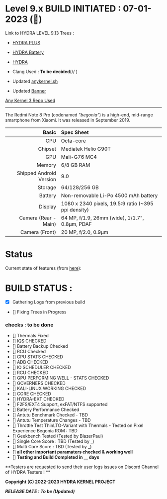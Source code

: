 # Level 9.x BUILD INITIATED : 07-01-2023 (🚀)


Link to HYDRA LEVEL 9.13 Trees : 

- [HYDRA PLUS](https://github.com/HarshitX97/HYDRA-9.x-Begonia.git)
- [HYDRA Battery](https://github.com/HarshitX97/HYDRA-9.x-Begonia.git)
- [HYDRA](https://github.com/HarshitX97/HYDRA-9.x-Begonia.git)

- Clang Used : **To be decided**(// ) 


- Updated [anykernel.sh](https://github.com/HarshitX97/AK3/blob/HYDRA/anykernel.sh)
- Updated [Banner](https://github.com/HarshitX97/AK3/blob/HYDRA/banner)

[Any Kernel 3 Repo Used](https://github.com/HarshitX97/AK3.git)

______________________________________________________________________


The Redmi Note 8 Pro (codenamed _"begonia"_) is a high-end, mid-range smartphone from Xiaomi.
It was released in September 2019.

| Basic                   | Spec Sheet                                                                                                                     |
| -----------------------:|:------------------------------------------------------------------------------------------------------------------------------ |
| CPU                     | Octa-core                                                                                                                      |
| Chipset                 | Mediatek Helio G90T                                                                                                            |
| GPU                     | Mali-G76 MC4                                                                                                                   |
| Memory                  | 6/8 GB RAM                                                                                                                     |
| Shipped Android Version | 9.0                                                                                                                            |
| Storage                 | 64/128/256 GB                                                                                                                  |
| Battery                 | Non-removable Li-Po 4500 mAh battery                                                                                           |
| Display                 | 1080 x 2340 pixels, 19.5:9 ratio (~395 ppi density)                                                                            |
| Camera (Rear - Main)    | 64 MP, f/1.9, 26mm (wide), 1/1.7", 0.8µm, PDAF                                                                                 |
| Camera (Front)          | 20 MP, f/2.0, 0.9µm                                                                                                            |

# Status
Current state of features (from [here](https://github.com/HarshitX97/HYDRA-9.x-Begonia.git)):

# BUILD STATUS : 
- [x] Gathering Logs from previous build
- [] Fixing Trees in Progress 

###  checks : to be done 
- [] Thermals Fixed
- [] IQS CHECKED
- [] Battery Backup Checked 
- [] RCU Checked
- [] CPU STATS CHECKED
- [] ADB CHECKED 
- [] IO SCHEDULER CHECKED
- [] RCU CHECKED 
- [] GPU PERFORMING WELL - STATS CHECKED
- [] GOVERNERS CHECKED 
- [] KALI-LINUX WORKING CHECKED 
- [] CORE CHECKED
- [] HYDRA-EXT CHECKED
- [] F2FS/EXT4 Support, exFAT/NTFS supported
- [] Battery Performance Checked 
- [] Antutu Benchmark Checked - TBD
- [] Antutu Temperature Changes - TBD
- [] Throttle Test ThinLTO-Variant with Thermals - Tested on Pixel Experience Begonia ROM : TBD
- [] Geekbench Tested (Tested by BlazerPaul)
- [] Single Core Score : TBD (Tested by _)
- [] Multi Core Score : TBD (Tested by _)
- [] **all other important paramaters checked & working well**
- [] **Testing and Build Completed in __ days** 
 

 
**Testers are requested to send their user logs issues on Discord Channel of HYDRA Testers ! **

**Copyright (C) 2022-2023 HYDRA KERNEL PROJECT**

***RELEASE DATE : To be (Updated)***


